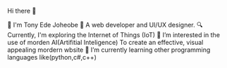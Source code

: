Hi there 👋

🔭 I'm Tony Ede Joheobe
🚀 A web developer and UI/UX designer.
🔍 Currently, I'm exploring the Internet of Things (IoT) 
👀 I’m interested in the use of morden AI(Artifitial Inteligence) To create an effective, visual appealing mordern wbsite 
🌱 I’m currently learning other programming languages like(python,c#,c++)

<!---
tonyedejoheobe/tonyedejoheobe is a ✨ special ✨ repository because its `README.md` (this file) appears on your GitHub profile.
You can click the Preview link to take a look at your changes.
--->
